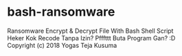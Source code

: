# bash-ransomware
Ransomware Encrypt &amp; Decrypt File With Bash Shell Script<br>
Heker Kok Recode Tanpa Izin? Pfffttt Buta Program Gan? :D<br>
Copyright (c) 2018 Yogas Teja Kusuma
